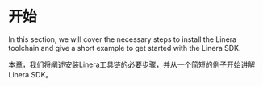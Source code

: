 # 开始

In this section, we will cover the necessary steps to install the Linera toolchain and give a short example to get started with the Linera SDK.

本章，我们将阐述安装Linera工具链的必要步骤，并从一个简短的例子开始讲解Linera SDK。

